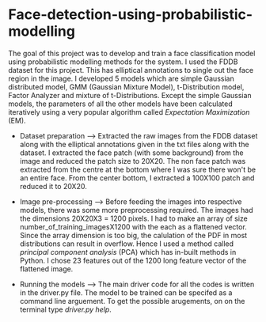 # Face-detection-using-probabilistic-modelling

The goal of this project was to develop and train a face classification model using probabilistic modelling methods for the system. I used the FDDB dataset for this project. This has elliptical annotations to single out the face region in the image. I developed 5 models which are simple Gaussian distributed model, GMM (Gaussian Mixture Model), t-Distribution model, Factor Analyzer and mixture of t-Distributions. Except the simple Gaussian models, the parameters of all the other models have been calculated iteratively using a very popular algorithm called *Expectation Maximization* (EM).

* Dataset preparation --> Extracted the raw images from the FDDB dataset along with the elliptical annotations given in the txt files along with the dataset. I extracted the face patch (with some background) from the image and reduced the patch size to 20X20. The non face patch was extracted from the centre at the bottom where I was sure there won't be an entire face. From the center bottom, I extracted a 100X100 patch and reduced it to 20X20. 

* Image pre-processing --> Before feeding the images into respective models, there was some more preprocessing required. The images had the dimensions 20X20X3 = 1200 pixels. I had to make an array of size number_of_training_imagesX1200 with the each as a flattened vector. Since the array dimension is too big, the calulation of the PDF in most distributions can result in overflow. Hence I used a method called *principal component analysis* (PCA) which has in-built methods in Python. I chose 23 features out of the 1200 long feature vector of the flattened image. 

* Running the models --> The main driver code for all the codes is written in the driver.py file. The model to be trained can be specifed as a command line arguement. To get the possible arugements, on on the terminal type *driver.py help*.

